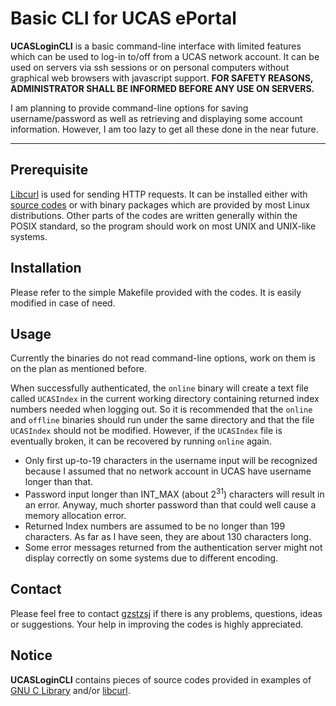 # Basic CLI for UCAS ePortal

**UCASLoginCLI** is a basic command-line interface with limited features which can be used to log-in to/off from a UCAS network account. It can be used on servers via ssh sessions or on personal computers without graphical web browsers with javascript support. **FOR SAFETY REASONS, ADMINISTRATOR SHALL BE INFORMED BEFORE ANY USE ON SERVERS.**

I am planning to provide command-line options for saving username/password as well as retrieving and displaying some account information. However, I am too lazy to get all these done in the near future. 

-------------------

## Prerequisite

[Libcurl](http://curl.haxx.se/) is used for sending HTTP requests. It can be installed either with [source codes](https://github.com/bagder/curl) or with binary packages which are provided by most Linux distributions. Other parts of the codes are written generally within the POSIX standard, so the program should work on most UNIX and UNIX-like systems. 

## Installation

Please refer to the simple Makefile provided with the codes. It is easily modified in case of need.

## Usage

Currently the binaries do not read command-line options, work on them is on the plan as mentioned before.

When successfully authenticated, the `online` binary will create a text file called `UCASIndex` in the current working directory containing returned index numbers needed when logging out. So it is recommended that the `online` and `offline` binaries should run under the same directory and that the file `UCASIndex` should not be modified. However, if the `UCASIndex` file is eventually broken, it can be recovered by running `online` again.

- Only first up-to-19 characters in the username input will be recognized because I assumed that no network account in UCAS have username longer than that.
- Password input longer than INT_MAX (about $2^{31}$) characters will result in an error. Anyway, much shorter password than that could well cause a memory allocation error.
- Returned Index numbers are assumed to be no longer than 199 characters. As far as I have seen, they are about 130 characters long.
- Some error messages returned from the authentication server might not display correctly on some systems due to different encoding.

## Contact

Please feel free to contact [gzstzsj](mailto:gzstzsj@gmail.com) if there is any problems, questions, ideas or suggestions. Your help in improving the codes is highly appreciated.

## Notice

**UCASLoginCLI** contains pieces of source codes provided in examples of [GNU C Library](http://www.gnu.org/software/libc/manual/html_mono/libc.html) and/or [libcurl](http://curl.haxx.se/libcurl/c/example.html).
